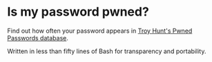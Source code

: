 # Is my password pwned?
Find out how often your password appears in [Troy Hunt's Pwned Passwords database](https://www.troyhunt.com/ive-just-launched-pwned-passwords-version-2/).

Written in less than fifty lines of Bash for transparency and portability.
